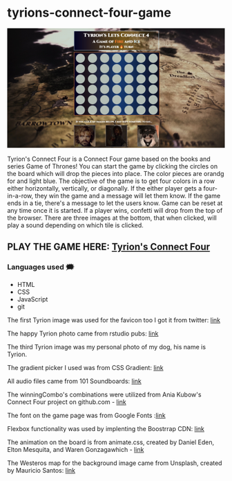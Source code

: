 
# tyrions-connect-four-game

![Connect Four](./images/connect_four_hp.jpg "Connect Four")

Tyrion's Connect Four is a Connect Four game based on the books and series Game of Thrones! You can start the game by clicking the circles on the board which will drop the pieces into place. The color pieces are orandg for and light blue. The objective of the game is to get four colors in a row either horizontally, vertically, or diagonally. If the either player gets a four-in-a-row, they win the game and a message will let them know. If the game ends in a tie, there's a message to let the users know. Game can be reset at any time once it is started. If a player wins, confetti will drop from the top of the browser. There are three images at the bottom, that when clicked, will play a sound depending on which tile is clicked.

## PLAY THE GAME HERE: [Tyrion's Connect Four](https://tyrions-lets-connect-game.netlify.app/)

### Languages used 🗯

 * HTML
 * CSS
 * JavaScript
 * git



The first Tyrion image was used for the favicon too I got it from twitter: [link](https://mobile.twitter.com/got_tyrion)

The happy Tyrion photo came from rstudio pubs: [link](https://rstudio-pubs-static.s3.amazonaws.com/376023_b04b6149e6664d949b065bbe0e89b4e4.html)

The third Tyrion image was my personal photo of my dog, his name is Tyrion.

The gradient picker I used was from CSS Gradient: [link](https://cssgradient.io/)

All audio files came from 101 Soundboards: [link](https://www.101soundboards.com/boards/23374-tyrion-lannister-soundboard)

The winningCombo's combinations were utilized from Ania Kubow's Connect Four project on github.com - [link](https://github.com/kubowania/connect-four)

The font on the game page was from Google Fonts :[link](https://fonts.googleapis.com/css2?family=Cinzel:wght@400;900&family=Fredoka+One&family=Gloria+Hallelujah&family=Monoton&family=Roboto:wght@500&display=swap")

Flexbox functionality was used by implenting the Boostrrap CDN: [link](https://cdn.jsdelivr.net/npm/bootstrap@5.2.1/dist/css/bootstrap.min.css")

The animation on the board is from animate.css, created by Daniel Eden, Elton Mesquita, and Waren Gonzagawhich - [link](https://animate.style/)

The Westeros map for the background image came from Unsplash, created by Mauricio Santos: [link](https://unsplash.com/photos/N1gFsYf9AI0)



